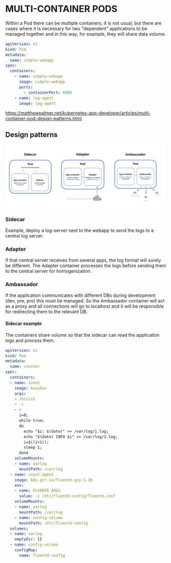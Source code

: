 # MULTI-CONTAINER PODS

Within a Pod there can be multiple containers, it is not usual, but there are cases where it is necessary for two "dependent" applications to be managed together and in this way, for example, they will share data volume.

```yaml
apiVersion: v1
kind: Pod
metadata:
  name: simple-webapp
spec:
  containers:
    - name: simple-webapp
      image: simple-webapp
      ports:
        - containerPort: 8080
    - name: log-agent
      image: log-agent
```

https://matthewpalmer.net/kubernetes-app-developer/articles/multi-container-pod-design-patterns.html

## **Design patterns**

![Design Patterns](./resources/images/multi-container-pod-design.png)

### **Sidecar**

Example, deploy a log-server next to the webapp to send the logs to a central log server.

### **Adapter**

If that central server receives from several apps, the log format will surely be different. The Adapter container processes the logs before sending them to the central server for homogenization.

### **Ambassador**

If the application communicates with different DBs during development (dev, pre, pro) this must be managed. So the Ambassador container will act as a proxy and all connections will go to localhost and it will be responsible for redirecting them to the relevant DB.

#### Sidecar example

The containers share volume so that the sidecar can read the application logs and process them.

```yaml
apiVersion: v1
kind: Pod
metadata:
  name: counter
spec:
  containers:
  - name: count
    image: busybox
    args:
    - /bin/sh
    - -c
    - >
      i=0;
      while true;
      do
        echo "$i: $(date)" >> /var/log/1.log;
        echo "$(date) INFO $i" >> /var/log/2.log;
        i=$((i+1));
        sleep 1;
      done
    volumeMounts:
    - name: varlog
      mountPath: /var/log
  - name: count-agent
    image: k8s.gcr.io/fluentd-gcp:1.30
    env:
    - name: FLUENTD_ARGS
      value: -c /etc/fluentd-config/fluentd.conf
    volumeMounts:
    - name: varlog
      mountPath: /var/log
    - name: config-volume
      mountPath: /etc/fluentd-config
  volumes:
  - name: varlog
    emptyDir: {}
  - name: config-volume
    configMap:
      name: fluentd-config
```
